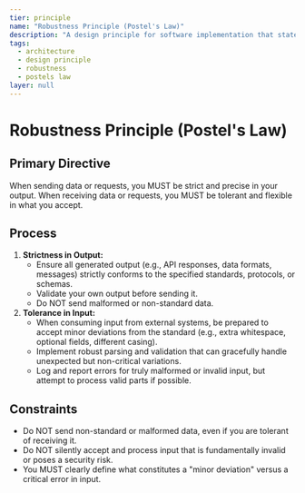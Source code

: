 ```yaml
---
tier: principle
name: "Robustness Principle (Postel's Law)"
description: "A design principle for software implementation that states to 'be conservative in what you do, be liberal in what you accept from others.' This helps build resilient systems that can handle imperfect input."
tags:
  - architecture
  - design principle
  - robustness
  - postels law
layer: null
---
```


# Robustness Principle (Postel's Law)

## Primary Directive

When sending data or requests, you MUST be strict and precise in your output. When receiving data or requests, you MUST be tolerant and flexible in what you accept.

## Process

1.  **Strictness in Output:**
    - Ensure all generated output (e.g., API responses, data formats, messages) strictly conforms to the specified standards, protocols, or schemas.
    - Validate your own output before sending it.
    - Do NOT send malformed or non-standard data.
2.  **Tolerance in Input:**
    - When consuming input from external systems, be prepared to accept minor deviations from the standard (e.g., extra whitespace, optional fields, different casing).
    - Implement robust parsing and validation that can gracefully handle unexpected but non-critical variations.
    - Log and report errors for truly malformed or invalid input, but attempt to process valid parts if possible.

## Constraints

- Do NOT send non-standard or malformed data, even if you are tolerant of receiving it.
- Do NOT silently accept and process input that is fundamentally invalid or poses a security risk.
- You MUST clearly define what constitutes a "minor deviation" versus a critical error in input.
